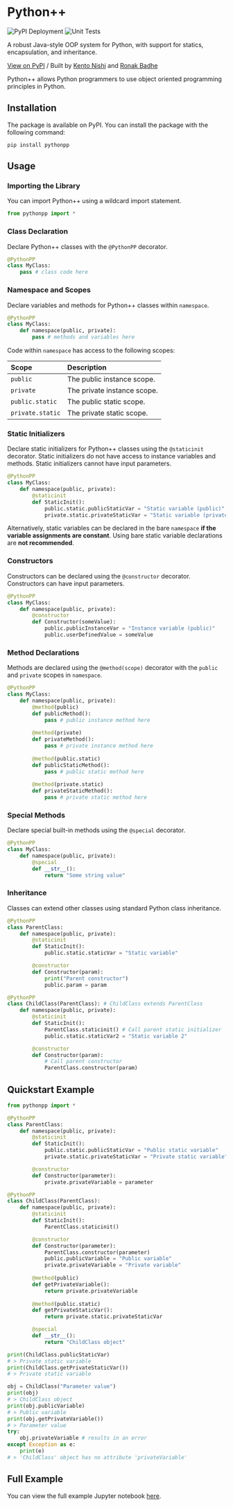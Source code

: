 # Python++

![PyPI Deployment](https://github.com/KentoNishi/PythonPP/workflows/PyPI%20Deployment/badge.svg)
![Unit Tests](https://github.com/KentoNishi/PythonPP/workflows/Unit%20Tests/badge.svg)

A robust Java-style OOP system for Python, with support for statics, encapsulation, and inheritance.

[View on PyPI](https://pypi.org/project/pythonpp/)
/
Built by
[Kento Nishi](https://github.com/KentoNishi)
and
[Ronak Badhe](https://github.com/r2dev2bb8)

Python++ allows Python programmers to use object oriented programming principles in Python.


## Installation
The package is available on PyPI.
You can install the package with the following command:
```shell
pip install pythonpp
```

## Usage

### Importing the Library
You can import Python++ using a wildcard import statement.
```python
from pythonpp import *
```

### Class Declaration
Declare Python++ classes with the `@PythonPP` decorator.

```python
@PythonPP
class MyClass:
    pass # class code here
``` 

### Namespace and Scopes
Declare variables and methods for Python++ classes within `namespace`.

```python
@PythonPP
class MyClass:
    def namespace(public, private):
        pass # methods and variables here
```

Code within `namespace` has access to the following scopes:

| Scope | Description |
|:------|:------------|
| `public` | The public instance scope. |
| `private` | The private instance scope. |
| `public.static` | The public static scope. |
| `private.static` | The private static scope. |

### Static Initializers
Declare static initializers for Python++ classes using the `@staticinit` decorator.
Static initializers do not have access to instance variables and methods.
Static initializers cannot have input parameters.

```python
@PythonPP
class MyClass:
    def namespace(public, private):
        @staticinit
        def StaticInit():
            public.static.publicStaticVar = "Static variable (public)"
            private.static.privateStaticVar = "Static variable (private)"
```

Alternatively, static variables can be declared in the bare `namespace` **if the variable assignments are constant**. Using bare static variable declarations are **not recommended**.


### Constructors
Constructors can be declared using the `@constructor` decorator. Constructors can have input parameters.

```python
@PythonPP
class MyClass:
    def namespace(public, private):
        @constructor
        def Constructor(someValue):
            public.publicInstanceVar = "Instance variable (public)"
            public.userDefinedValue = someValue
```

### Method Declarations
Methods are declared using the `@method(scope)` decorator with the `public` and `private` scopes in `namespace`.

```python
@PythonPP
class MyClass:
    def namespace(public, private):
        @method(public)
        def publicMethod():
            pass # public instance method here
        
        @method(private)
        def privateMethod():
            pass # private instance method here
        
        @method(public.static)
        def publicStaticMethod():
            pass # public static method here
        
        @method(private.static)
        def privateStaticMethod():
            pass # private static method here
```

### Special Methods
Declare special built-in methods using the `@special` decorator.
```python
@PythonPP
class MyClass:
    def namespace(public, private):
        @special
        def __str__():
            return "Some string value"
```

### Inheritance
Classes can extend other classes using standard Python class inheritance.
```python
@PythonPP
class ParentClass:
    def namespace(public, private):
        @staticinit
        def StaticInit():
            public.static.staticVar = "Static variable"

        @constructor
        def Constructor(param):
            print("Parent constructor")
            public.param = param

@PythonPP
class ChildClass(ParentClass): # ChildClass extends ParentClass
    def namespace(public, private):
        @staticinit
        def StaticInit():
            ParentClass.staticinit() # Call parent static initializer
            public.static.staticVar2 = "Static variable 2"

        @constructor
        def Constructor(param):
            # Call parent constructor
            ParentClass.constructor(param)
```

## Quickstart Example
```python
from pythonpp import *

@PythonPP
class ParentClass:
    def namespace(public, private):
        @staticinit
        def StaticInit():
            public.static.publicStaticVar = "Public static variable"
            private.static.privateStaticVar = "Private static variable"

        @constructor
        def Constructor(parameter):
            private.privateVariable = parameter

@PythonPP
class ChildClass(ParentClass):
    def namespace(public, private):
        @staticinit
        def StaticInit():
            ParentClass.staticinit()

        @constructor
        def Constructor(parameter):
            ParentClass.constructor(parameter)
            public.publicVariable = "Public variable"
            private.privateVariable = "Private variable"
        
        @method(public)
        def getPrivateVariable():
            return private.privateVariable
        
        @method(public.static)
        def getPrivateStaticVar():
            return private.static.privateStaticVar

        @special
        def __str__():
            return "ChildClass object"
```
```python
print(ChildClass.publicStaticVar)
# > Private static variable
print(ChildClass.getPrivateStaticVar())
# > Private static variable

obj = ChildClass("Parameter value")
print(obj)
# > ChildClass object
print(obj.publicVariable)
# > Public variable
print(obj.getPrivateVariable())
# > Parameter value
try:
    obj.privateVariable # results in an error
except Exception as e:
    print(e)
# > 'ChildClass' object has no attribute 'privateVariable'
```

## Full Example
You can view the full example Jupyter notebook [here](https://github.com/r2dev2bb8/PythonPP/blob/master/examples/example.ipynb).
